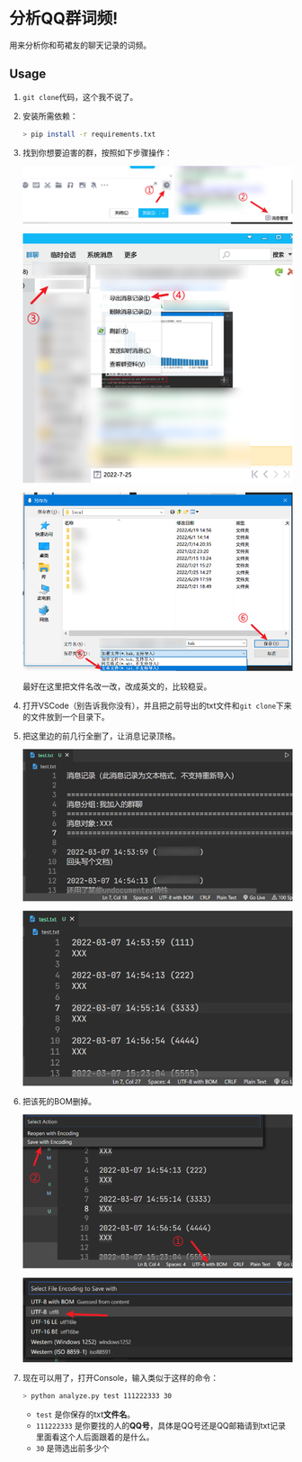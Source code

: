 # 分析QQ群词频!

用来分析你和苟裙友的聊天记录的词频。

## Usage

1. `git clone`代码，这个我不说了。

2. 安装所需依赖：

   ```bash
   > pip install -r requirements.txt
   ```

3. 找到你想要迫害的群，按照如下步骤操作：

   ![Step 1 2](screenshots/1.png)

   ![Step 3 4](screenshots/2.png)

   ![Step 5 6](screenshots/3.png)

   最好在这里把文件名改一改，改成英文的，比较稳妥。

4. 打开VSCode（别告诉我你没有），并且把之前导出的txt文件和`git clone`下来的文件放到一个目录下。

5. 把这里边的前几行全删了，让消息记录顶格。

   ![删除前](screenshots/4.png)

   ![删除后](screenshots/5.png)

6. 把该死的BOM删掉。

   ![Step 1 2](screenshots/6.png)

   ![Step 3](screenshots/7.png)

7. 现在可以用了，打开Console，输入类似于这样的命令：

   ```bash
   > python analyze.py test 111222333 30
   ```

   + `test` 是你保存的txt**文件名**。
   + `111222333` 是你要找的人的**QQ号**，具体是QQ号还是QQ邮箱请到txt记录里面看这个人后面跟着的是什么。
   + `30` 是筛选出前多少个

